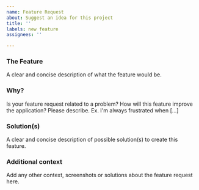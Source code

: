 ```yaml
---
name: Feature Request
about: Suggest an idea for this project
title: ''
labels: new feature
assignees: ''

---
```


### The Feature
A clear and concise description of what the feature would be.

### Why?
Is your feature request related to a problem? How will this feature improve the application? Please describe. Ex. I'm always frustrated when [...]

### Solution(s)
A clear and concise description of possible solution(s) to create this feature.

### Additional context
Add any other context, screenshots or solutions about the feature request here.
